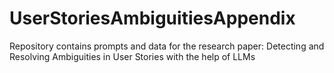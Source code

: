 # UserStoriesAmbiguitiesAppendix
Repository contains prompts and data for the research paper: Detecting and Resolving Ambiguities in User Stories with the help of LLMs
